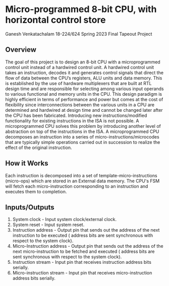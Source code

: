 # Micro-programmed 8-bit CPU, with horizontal control store

Ganesh Venkatachalam
18-224/624 Spring 2023 Final Tapeout Project

## Overview

The goal of this project is to design an 8-bit CPU with a microprogrammed control unit instead of a hardwired control unit. A hardwired control unit takes an
instruction, decodes it and generates control signals that direct the flow of data between the CPU’s registers, ALU units and data memory. This is established by the 
use of hardware multiplexers that are built at RTL design time and are responsible for selecting among various input operands to various functional and memory units in 
the CPU. This design paradigm is highly efficient in terms of performance and power but comes at the cost of flexibility since interconnections between the various 
units in a CPU are determined and hardwired at design time and cannot be changed later after the CPU has been fabricated. Introducing new instructions/modified 
functionality for existing instructions in the ISA is not possible. 
A microprogrammed CPU solves this problem by introducing another level of abstraction on top of the instructions in the ISA. A microprogrammed CPU decomposes an instruction into a series of micro-instructions/microcodes that are typically simple operations carried out in succession to realize the effect of the original instruction. 


## How it Works
Each instruction is decomposed into a set of template-micro-instructions (micro-ops) which are stored in an External data memory. The CPU's FSM will fetch each micro-instruction corresponding to an instruction and executes them to completion.


## Inputs/Outputs

1. System clock - Input system clock/external clock.
2. System reset - Input system reset.
3. Instruction address - Output pin that sends out the address of the next instruction to be executed ( address bits are sent synchronous with respect to the system clock).
4. Micro-Instruction address - Output pin that sends out the address of the next micro-instruction to be fetched and executed ( address bits are sent synchronous with respect to the system clock).
5. Instruction stream - Input pin that receives instruction address bits serially.
6. Micro-instruction stream - Input pin that receives micro-instruction address bits serially.

